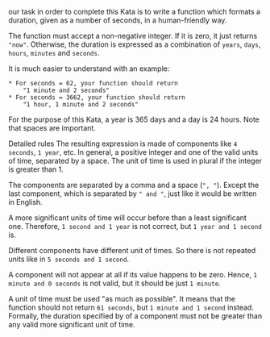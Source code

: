 our task in order to complete this Kata is to write a function which formats a duration, given as a number of seconds, in a human-friendly way.

The function must accept a non-negative integer. If it is zero, it just returns `"now"`. Otherwise, the duration is expressed as a combination of `years`, `days`, `hours`, `minutes` and `seconds`.

It is much easier to understand with an example:

```
* For seconds = 62, your function should return 
    "1 minute and 2 seconds"
* For seconds = 3662, your function should return
    "1 hour, 1 minute and 2 seconds"
```

For the purpose of this Kata, a year is 365 days and a day is 24 hours.
Note that spaces are important.

Detailed rules
The resulting expression is made of components like `4 seconds`, `1 year`, etc. In general, a positive integer and one of the valid units of time, separated by a space. The unit of time is used in plural if the integer is greater than 1.

The components are separated by a comma and a space (`", "`). Except the last component, which is separated by `" and "`, just like it would be written in English.

A more significant units of time will occur before than a least significant one. Therefore, `1 second and 1 year` is not correct, but `1 year and 1 second` is.

Different components have different unit of times. So there is not repeated units like in `5 seconds and 1 second`.

A component will not appear at all if its value happens to be zero. Hence, `1 minute and 0 seconds` is not valid, but it should be just `1 minute`.

A unit of time must be used "as much as possible". It means that the function should not return `61 seconds`, but `1 minute and 1 second` instead. Formally, the duration specified by of a component must not be greater than any valid more significant unit of time.